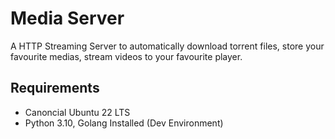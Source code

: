 # Media Server
A HTTP Streaming Server to automatically download torrent files, store your favourite medias, stream videos to your favourite player.

## Requirements
- Canoncial Ubuntu 22 LTS
- Python 3.10, Golang Installed (Dev Environment)

